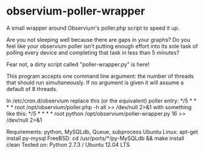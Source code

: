 observium-poller-wrapper
========================

A small wrapper around Observium's poller.php script to speed it up.

Are you not sleeping well because there are gaps in your graphs? Do you feel
like your observium poller isn't putting enough effort into its sole task of
polling every device and completing that task in less than 5 minutes?

Fear not, a dirty script called "poller-wrapper.py" is here!

This program accepts one command line argument: the number of threads
that should run simultaneously. If no argument is given it will assume
a default of 8 threads.

In /etc/cron.d/observium replace this (or the equivalent) poller entry:
    */5 * * * *   root    /opt/observium/poller.php -h all >> /dev/null 2>&1
with something like this:
    */5 * * * * root python /opt/observium/poller-wrapper.py 16 >> /dev/null 2>&1

Requirements:  python, MySQLdb, Queue, subprocess
Ubuntu Linux:  apt-get install py-mysql
FreeBSD:       cd /usr/ports/*/py-MySQLdb && make install clean
 Tested on:     Python 2.7.3 / Ubuntu 12.04 LTS

